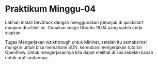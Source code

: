 # Praktikum Minggu-04

Latihan 
Install DevStack dengan menggunakan petunjuk di quickstart maupun di artikel ini. Gunakan image Ubuntu 18.04 yang sudah anda siapkan.

Tugas
Mengerjakan walkthrough untuk Mininet, setelah itu semaksimal mungkin untuk bisa memahami SDN, kemudian mengerjakan tutorial OpenFlow. Untuk mengerjakannya kita dapat melihat di sisi sebelah kanan untuk urut-urutannya. 
